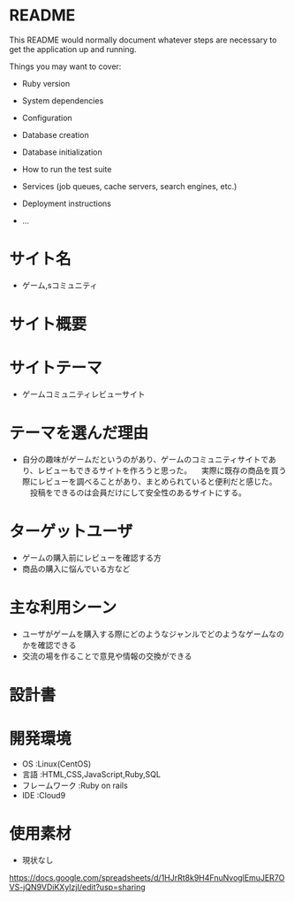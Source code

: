 # README

This README would normally document whatever steps are necessary to get the
application up and running.

Things you may want to cover:

* Ruby version

* System dependencies

* Configuration

* Database creation

* Database initialization

* How to run the test suite

* Services (job queues, cache servers, search engines, etc.)

* Deployment instructions

* ...


# サイト名
- ゲーム,sコミュニティ

# サイト概要

# サイトテーマ
- ゲームコミュニティレビューサイト

# テーマを選んだ理由

- 自分の趣味がゲームだというのがあり、ゲームのコミュニティサイトであり、レビューもできるサイトを作ろうと思った。
　実際に既存の商品を買う際にレビューを調べることがあり、まとめられていると便利だと感じた。
　投稿をできるのは会員だけにして安全性のあるサイトにする。
　
# ターゲットユーザ
- ゲームの購入前にレビューを確認する方
- 商品の購入に悩んでいる方など

# 主な利用シーン
- ユーザがゲームを購入する際にどのようなジャンルでどのようなゲームなのかを確認できる
- 交流の場を作ることで意見や情報の交換ができる

# 設計書

# 開発環境
- OS :Linux(CentOS)
- 言語 :HTML,CSS,JavaScript,Ruby,SQL
- フレームワーク :Ruby on rails
- IDE :Cloud9

# 使用素材
- 現状なし

https://docs.google.com/spreadsheets/d/1HJrRt8k9H4FnuNvoglEmuJER7OVS-jQN9VDiKXyIzjI/edit?usp=sharing